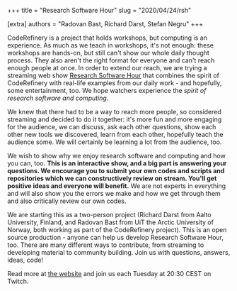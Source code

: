 +++
title = "Research Software Hour"
slug = "2020/04/24/rsh"

[extra]
authors = "Radovan Bast, Richard Darst, Stefan Negru"
+++

CodeRefinery is a project that holds workshops, but computing is an
experience.  As much as we teach in workshops, it's not enough: these
workshops are hands-on, but still can't show our whole daily thought
process. They also aren't the right format for everyone and can't
reach enough people at once.  In order to extend our reach, we are
trying a streaming web show [Research Software Hour](https://researchsoftwarehour.github.io) that combines
the spirit of CodeRefinery with real-life examples from our daily
work - and hopefully, some entertainment, too. We hope watchers
experience the *spirit of research software and computing*.

We knew that there had to be a way to reach more people, so considered
streaming and decided to do it together: it's more fun and more
engaging for the audience, we can discuss, ask each other questions,
show each other new tools we discovered, learn from each other,
hopefully teach the audience some.  We will certainly be learning a
lot from the audience, too.

We wish to show why we enjoy research software and computing and how
you can, too.  **This is an interactive show, and a big part is
answering your questions.  We encourage you to submit your own codes
and scripts and repositories which we can constructively review on
stream.  You'll get positive ideas and everyone will benefit.** We are
not experts in everything and will also show you the errors we make
and how we get through them and also critically review our own codes.

We are starting this as a two-person project (Richard Darst from Aalto
University, Finland, and Radovan Bast from UiT the Arctic University
of Norway, both working as part of the CodeRefinery project).  This is
an open source production - anyone can help us develop Research
Software Hour, too.  There are many different ways to contribute, from
streaming to developing material to community building.  Join us with
questions, answers, ideas, code!

Read more at [the website](https://researchsoftwarehour.github.io/)
and join us each Tuesday at 20:30 CEST on Twitch.
